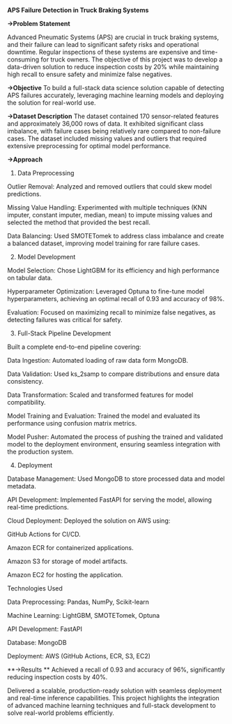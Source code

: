 ****APS Failure Detection in Truck Braking Systems****

**->Problem Statement**

Advanced Pneumatic Systems (APS) are crucial in truck braking systems, and their failure can lead to significant safety risks and operational downtime. Regular inspections of these systems are expensive and time-consuming for truck owners. The objective of this project was to develop a data-driven solution to reduce inspection costs by 20% while maintaining high recall to ensure safety and minimize false negatives.

**->Objective**
To build a full-stack data science solution capable of detecting APS failures accurately, leveraging machine learning models and deploying the solution for real-world use.

**->Dataset Description**
The dataset contained 170 sensor-related features and approximately 36,000 rows of data.
It exhibited significant class imbalance, with failure cases being relatively rare compared to non-failure cases.
The dataset included missing values and outliers that required extensive preprocessing for optimal model performance.

**->Approach**
1. Data Preprocessing

Outlier Removal: Analyzed and removed outliers that could skew model predictions.

Missing Value Handling: Experimented with multiple techniques (KNN imputer, constant imputer, median, mean) to impute missing values and selected the method that provided the best recall.

Data Balancing: Used SMOTETomek to address class imbalance and create a balanced dataset, improving model training for rare failure cases.

2. Model Development

Model Selection: Chose LightGBM for its efficiency and high performance on tabular data.

Hyperparameter Optimization: Leveraged Optuna to fine-tune model hyperparameters, achieving an optimal recall of 0.93 and accuracy of 98%.

Evaluation: Focused on maximizing recall to minimize false negatives, as detecting failures was critical for safety.

3. Full-Stack Pipeline Development

Built a complete end-to-end pipeline covering:

Data Ingestion: Automated loading of raw data form MongoDB.

Data Validation: Used ks_2samp to compare distributions and ensure data consistency.

Data Transformation: Scaled and transformed features for model compatibility.

Model Training and Evaluation: Trained the model and evaluated its performance using confusion matrix metrics.

Model Pusher: Automated the process of pushing the trained and validated model to the deployment environment, ensuring seamless integration with the production system.

4. Deployment

Database Management: Used MongoDB to store processed data and model metadata.

API Development: Implemented FastAPI for serving the model, allowing real-time predictions.

Cloud Deployment: Deployed the solution on AWS using:

GitHub Actions for CI/CD.

Amazon ECR for containerized applications.

Amazon S3 for storage of model artifacts.

Amazon EC2 for hosting the application.

Technologies Used

Data Preprocessing: Pandas, NumPy, Scikit-learn


Machine Learning: LightGBM, SMOTETomek, Optuna

API Development: FastAPI

Database: MongoDB

Deployment: AWS (GitHub Actions, ECR, S3, EC2)

**->Results
**
Achieved a recall of 0.93 and accuracy of 96%, significantly reducing inspection costs by 40%.

Delivered a scalable, production-ready solution with seamless deployment and real-time inference capabilities.
This project highlights the integration of advanced machine learning techniques and full-stack development to solve real-world problems efficiently.
